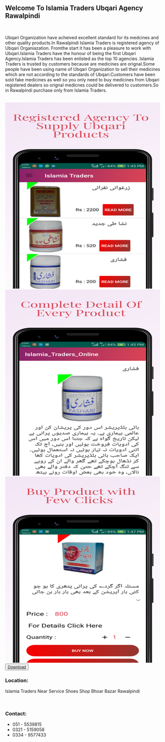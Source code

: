 <h2>Welcome To Islamia Traders Ubqari Agency Rawalpindi</h2>
</br>

<p>Ubqari Organization have acheived excellent standard for its medcines and other quality products.In Rawalpindi Islamia Traders is registered agency of Ubqari Organiazation. Fromthe start it has been a pleasure to work with Ubqari.Islamia Traders have the honour of being the first Ubqari Agency.Islamia Traders has been enlisted as the top 10 agencies .Islamia Traders is trusted by customers because are medicines are orignal.Some people have been using name of Ubqari Organization to sell their medicines which are not according to the standards of Ubqari.Customers have been sold fake medicines as well so you only need to buy medicines from Ubqari registered dealers so orignal medicnes could be delivered to customers.So in Rawalpindi purchase only from Islamia Traders.
</p>
</br>

<img width="500px" height="600px" src = "https://github.com/afrasiabsajid1/Islamia-Traders-Ubqari-Agency-Rawalpindi/blob/master/Google%20Pixel%203%201.png" />
<img width="500px" height="600px" src = "https://github.com/afrasiabsajid1/Islamia-Traders-Ubqari-Agency-Rawalpindi/blob/master/Google%20Pixel%203%202.png" />
<img width="500px" height="600px" src = "https://github.com/afrasiabsajid1/Islamia-Traders-Ubqari-Agency-Rawalpindi/blob/master/Google%20Pixel%203%203.png" />
</br>
<button><a href="https://github.com/afrasiabsajid1/Islamia-Traders-Ubqari-Agency-Rawalpindi/blob/master/app-debug.apk" download="Islamia Traders Apk">Download</a>
</button>
<p> <h3>Location:</h3> Islamia Traders Near Service Shoes Shop Bhoar Bazar Rawalpindi</p>
</br>

<h3>Contact:</h3>
<ul>
  <li>051 - 5539815</li>
  <li>0321 - 5159058</li>
  <li>0334 - 9577433</li>
</ul>

              
